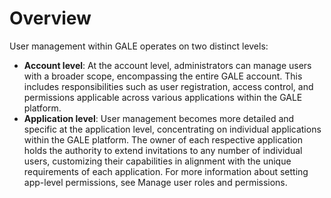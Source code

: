 # Overview

User management within GALE operates on two distinct levels:

* **Account level**: At the account level, administrators can manage users with a broader scope, encompassing the entire GALE account. This includes responsibilities such as user registration, access control, and permissions applicable across various applications within the GALE platform.
* **Application level**: User management becomes more detailed and specific at the application level, concentrating on individual applications within the GALE platform. The owner of each respective application holds the authority to extend invitations to any number of individual users, customizing their capabilities in alignment with the unique requirements of each application. For more information about setting app-level permissions, see Manage user roles and permissions.